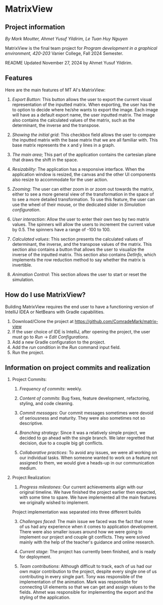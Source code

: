 # MatrixView

## Project information
*By Mark Moutter, Ahmet Yusuf Yildirim, Le Tuan Huy Nguyen*

MatrixView is the final team project for *Program development in a graphical environment, 420-203*
Vanier College, Fall 2024 Semester.

README Updated November 27, 2024 by Ahmet Yusuf Yildirim.

## Features

Here are the main features of MT AI's MatrixView:

1. *Export Button*:
   This button allows the user to export the current visual representation of the inputted matrix.
   When exporting, the user has the to option to decide where he/she wants to export the image.
   Each image will have as a default export name, the user inputted matrix.
   The image also contains the calculated values of the matrix, such as the determinant, the inverse and the transpose.

2. *Showing the initial grid*: 
    This checkbox field allows the user to compare the inputted matrix with the base matrix that we are all familiar with.
    This base matrix represents the x and y lines in a graph.

3. *The main area*;
    This part of the application contains the cartesian plane that draws the shift in the space.

4. *Resizability*: 
    The application has a responsive interface.
    When the application window is resized, the canvas and the other UI components also resize to accommodate for the user action.

5. *Zooming*:
    The user can either zoom in or zoom out towards the matrix, either to see a more general view of the transformation in the space of to see a more detailed
     transformation.
    To use this feature, the user can use the wheel of their mouse, or the dedicated slider in *Simulation configuration*. 

6. *User interaction*:
    Allow the user to enter their own two by two matrix values. 
    The spinners will allow the users to increment the current value by 0.5.
    The spinners have a range of -100 to 100.

7. *Calculated values*:
    This section presents the calculated values of determinant, the inverse, and the transpose values of the matrix.
    This section also contains a button that allows the user to visualize the inverse of the inputted matrix.
    This section also contains *DetInfo*, which implements the row reduction method to say whether the matrix is invertible.

8. *Animation Control*:
    This section allows the user to start or reset the simulation. 

## How do I use MatrixView?

Building MatrixView requires the end user to have a functioning version of IntelliJ IDEA or NetBeans with Gradle capabilities.


1. Download/Clone the project at https://github.com/ComradeMark/matrix-view
2. If the user choice of IDE is IntelliJ, after opening the project, the user must go to *Run* -> *Edit Configurations*.
3. Add a new Gradle configuration to the project.
4. Add the *run* condition in the *Run* command input field.
5. Run the project.

## Information on project commits and realization

1. Project Commits:
   1. *Frequency of commits*: weekly.
   
   2. *Content of commits*: Bug fixes, feature development, refactoring, styling, and code cleaning.
   
   3. *Commit messages*: 
    Our commit messages sometimes were devoid of seriousness and maturity. They were also sometimes not so descriptive.
   
   4. *Branching strategy*: 
    Since it was a relatively simple project, we decided to go ahead with the single branch. We later regretted
    that decision, due to a couple big git conflicts.

   5. *Collaborative practices*: 
    To avoid any issues, we were all working on our individual tasks. When someone wanted to work on a feature
    not assigned to them, we would give a heads-up in our communication medium.

2. Project Realization:
   1. *Progress milestones*:
    Our current achievements align with our original timeline. We have finished the project earlier then expected, with some time to spare.
    We have implemented all the main features we originally wished to implement.

   Project implementation was separated into three different builds 
   
   3. *Challenges faced*:
    The main issue we faced was the fact that none of us had any experience when it comes to application development. There were also smaller issues
    around how we were going to implement our project and couple git conflicts. They were solved mainly with the help of the teacher's guidance and online research.
   
   4. *Current stage*:
    The project has currently been finished, and is ready for deployment.
   
   5. *Team contributions*: 
    Although difficult to track, each of us had our own major contribution to the project, despite every single one of us contributing 
    in every single part. Tony was responsible of the implementation of the animation. Mark was responsible for connecting UI elements so that we
    can get and assign values to the fields. Ahmet was responsible for implementing the export and the styling of the application. 

